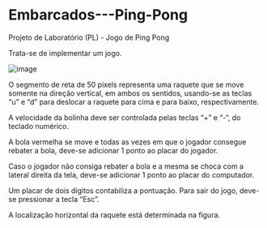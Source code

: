 # Embarcados---Ping-Pong
Projeto de Laboratório (PL) - Jogo de Ping Pong
 
Trata-se de implementar um jogo. 

![image](https://user-images.githubusercontent.com/80075307/201693806-7a5f9a1e-d6a9-48f2-9486-254ae2aacd1f.png)

O segmento de reta de 50 pixels representa uma raquete que se move somente na direção vertical, 
em ambos os sentidos, usando-se as teclas “u” e “d” para deslocar a raquete para cima e para baixo, respectivamente. 

A velocidade da bolinha deve ser controlada pelas teclas “+” e “-“, do teclado numérico. 

A bola vermelha se move e todas as vezes em que o jogador consegue rebater a bola, deve-se adicionar 1 ponto ao placar do jogador. 

Caso o jogador não consiga rebater a bola e a mesma se choca com a lateral direita da tela, deve-se adicionar 1 ponto ao placar do computador. 

Um placar de dois dígitos  contabiliza a pontuação. 
Para sair do jogo, deve-se pressionar a tecla “Esc”. 

A localização horizontal da raquete está determinada na figura.

